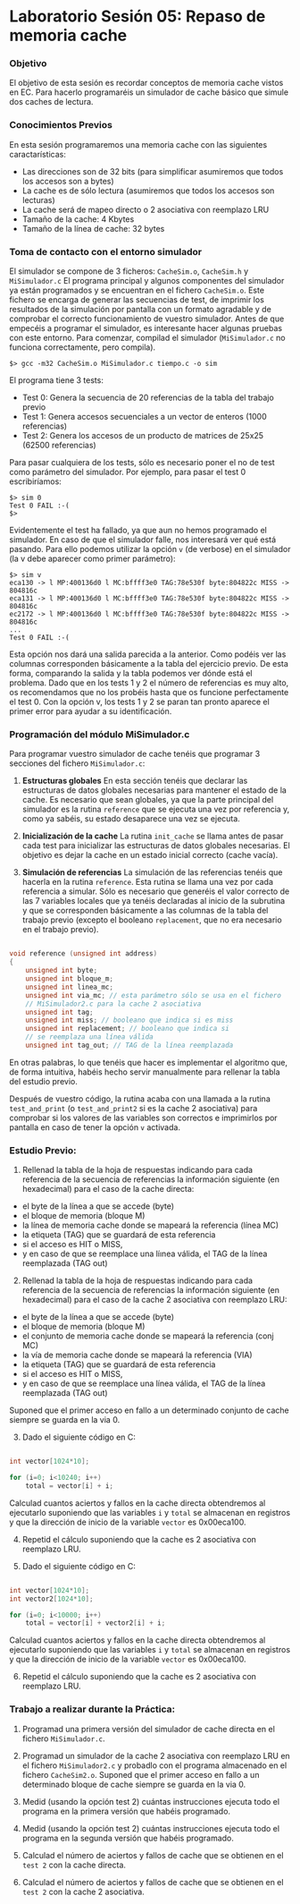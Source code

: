# Laboratorio Sesión 05: Repaso de memoria cache

### Objetivo

El objetivo de esta sesión es recordar conceptos de memoria cache vistos en EC. Para hacerlo programaréis un simulador de cache básico que simule dos caches de lectura.

### Conocimientos Previos

En esta sesión programaremos una memoria cache con las siguientes caractarísticas:

* Las direcciones son de 32 bits (para simplificar asumiremos que todos los accesos son a bytes)
* La cache es de sólo lectura (asumiremos que todos los accesos son lecturas)
* La cache será de mapeo directo o 2 asociativa con reemplazo LRU
* Tamaño de la cache: 4 Kbytes
* Tamaño de la línea de cache: 32 bytes

### Toma de contacto con el entorno simulador

El simulador se compone de 3 ficheros: ```CacheSim.o```, ```CacheSim.h``` y ```MiSimulador.c``` El programa principal y algunos componentes del simulador ya están programados y se encuentran en el fichero ```CacheSim.o```. Este fichero se encarga de generar las secuencias de test, de imprimir los resultados de la simulación por pantalla con un formato agradable y de comprobar el correcto funcionamiento de vuestro simulador. Antes de que empecéis a programar el simulador, es interesante hacer algunas pruebas con este entorno. Para comenzar, compilad el simulador (```MiSimulador.c``` no funciona correctamente, pero compila).

```$> gcc -m32 CacheSim.o MiSimulador.c tiempo.c -o sim```
    
El programa tiene 3 tests:

* Test 0: Genera la secuencia de 20 referencias de la tabla del trabajo previo
* Test 1: Genera accesos secuenciales a un vector de enteros (1000 referencias)
* Test 2: Genera los accesos de un producto de matrices de 25x25 (62500 referencias)

Para pasar cualquiera de los tests, sólo es necesario poner el no de test como parámetro del simulador. Por ejemplo, para pasar el test 0 escribiríamos:

```
$> sim 0
Test 0 FAIL :-(
$>
```

Evidentemente el test ha fallado, ya que aun no hemos programado el simulador. En caso de que el simulador falle, nos interesará ver qué está pasando. Para ello podemos utilizar la opción ```v``` (de verbose) en el simulador (la v debe aparecer como primer parámetro):

```
$> sim v
eca130 -> l MP:400136d0 l MC:bffff3e0 TAG:78e530f byte:804822c MISS -> 804816c
eca131 -> l MP:400136d0 l MC:bffff3e0 TAG:78e530f byte:804822c MISS -> 804816c
ec2172 -> l MP:400136d0 l MC:bffff3e0 TAG:78e530f byte:804822c MISS -> 804816c
...
Test 0 FAIL :-(
```

Esta opción nos dará una salida parecida a la anterior. Como podéis ver las columnas corresponden básicamente a la tabla del ejercicio previo. De esta forma, comparando la salida y la tabla podemos ver dónde está el problema. Dado que en los tests 1 y 2 el número de referencias es muy alto, os recomendamos que no los probéis hasta que os funcione perfectamente el test 0. Con la opción v, los tests 1 y 2 se paran tan pronto aparece el primer error para ayudar a su identificación.

### Programación del módulo MiSimulador.c

Para programar vuestro simulador de cache tenéis que programar 3 secciones del fichero ```MiSimulador.c```:

1. **Estructuras globales** En esta sección tenéis que declarar las estructuras de datos globales necesarias para mantener el estado de la cache. Es necesario que sean globales, ya que la parte principal del simulador es la rutina ```reference``` que se ejecuta una vez por referencia y, como ya sabéis, su estado desaparece una vez se ejecuta.

2. **Inicialización de la cache** La rutina ```init_cache``` se llama antes de pasar cada test para inicializar las estructuras de datos globales necesarias. El objetivo es dejar la cache en un estado inicial correcto (cache vacía).

3. **Simulación de referencias** La simulación de las referencias tenéis que hacerla en la rutina ```reference```. Esta rutina se llama una vez por cada referencia a simular. Sólo es necesario que generéis el valor correcto de las 7 variables locales que ya tenéis declaradas al inicio de la subrutina y que se corresponden básicamente a las columnas de la tabla del trabajo previo (excepto el booleano ```replacement```, que no era necesario en el trabajo previo).

``` c

void reference (unsigned int address)
{
    unsigned int byte;
    unsigned int bloque_m;
    unsigned int linea_mc;
    unsigned int via_mc; // esta parámetro sólo se usa en el fichero
    // MiSimulador2.c para la cache 2 asociativa
    unsigned int tag;
    unsigned int miss; // booleano que indica si es miss
    unsigned int replacement; // booleano que indica si
    // se reemplaza una línea válida
    unsigned int tag_out; // TAG de la línea reemplazada

```

En otras palabras, lo que tenéis que hacer es implementar el algoritmo que, de forma intuitiva, habéis hecho servir manualmente para rellenar la tabla del estudio previo.

Después de vuestro código, la rutina acaba con una llamada a la rutina ```test_and_print``` (o ```test_and_print2``` si es la cache 2 asociativa) para comprobar si los valores de las variables son correctos e imprimirlos por pantalla en caso de tener la opción ```v``` activada.

### Estudio Previo:
 
1. Rellenad la tabla de la hoja de respuestas indicando para cada referencia de la secuencia de referencias la información siguiente (en hexadecimal) para el caso de la cache directa:

* el byte de la línea a que se accede (byte)
* el bloque de memoria (bloque M)
* la línea de memoria cache donde se mapeará la referencia (línea MC)
* la etiqueta (TAG) que se guardará de esta referencia 
* si el acceso es HIT o MISS,
* y en caso de que se reemplace una líınea válida, el TAG de la línea reemplazada (TAG out)

2. Rellenad la tabla de la hoja de respuestas indicando para cada referencia de la secuencia de referencias la información siguiente (en hexadecimal) para el caso de la cache 2 asociativa con reemplazo LRU:

* el byte de la línea a que se accede (byte)
* el bloque de memoria (bloque M)
* el conjunto de memoria cache donde se mapeará la referencia (conj MC)
* la vía de memoria cache donde se mapeará la referencia (VIA)
* la etiqueta (TAG) que se guardará de esta referencia
* si el acceso es HIT o MISS,
* y en caso de que se reemplace una línea válida, el TAG de la línea reemplazada (TAG out)

Suponed que el primer acceso en fallo a un determinado conjunto de cache siempre se guarda en la via 0.

3. Dado el siguiente código en C:

``` c

int vector[1024*10];

for (i=0; i<10240; i++)
    total = vector[i] + i;

```

Calculad cuantos aciertos y fallos en la cache directa obtendremos al ejecutarlo suponiendo que las variables ```i``` y ```total``` se almacenan en registros y que la dirección de inicio de la variable ```vector``` es 0x00eca100.

4. Repetid el cálculo suponiendo que la cache es 2 asociativa con reemplazo LRU.

5. Dado el siguiente código en C:

``` c

int vector[1024*10];
int vector2[1024*10];

for (i=0; i<10000; i++)
    total = vector[i] + vector2[i] + i;

```

Calculad cuantos aciertos y fallos en la cache directa obtendremos al ejecutarlo suponiendo que las variables ```i``` y ```total``` se almacenan en registros y que la dirección de inicio de la variable ```vector``` es 0x00eca100.

6. Repetid el cálculo suponiendo que la cache es 2 asociativa con reemplazo LRU.

### Trabajo a realizar durante la Práctica:

1. Programad una primera versión del simulador de cache directa en el fichero ```MiSimulador.c```.

2. Programad un simulador de la cache 2 asociativa con reemplazo LRU en el fichero ```MiSimulador2.c``` y probadlo con el programa almacenado en el fichero ```CacheSim2.o```. Suponed que el primer acceso en fallo a un determinado bloque de cache siempre se guarda en la via 0. 

3. Medid (usando la opción test 2) cuántas instrucciones ejecuta todo el programa en la primera versión que habéis programado.

4. Medid (usando la opción test 2) cuántas instrucciones ejecuta todo el programa en la segunda versión que habéis programado.

5. Calculad el número de aciertos y fallos de cache que se obtienen en el ```test 2``` con la cache directa.

6. Calculad el número de aciertos y fallos de cache que se obtienen en el ```test 2``` con la cache 2 asociativa.
